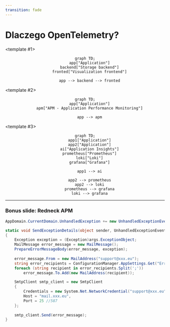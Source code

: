 ```yaml
---
transition: fade
---
```


# Dlaczego OpenTelemetry?

<v-switch>

<template #1>
<div align="center">

```mermaid
graph TD;
    app["Application"]
    backend["Storage backend"]
    fronted["Visualization frontend"]
    
    app --> backend --> fronted
```

</div>
</template>

<template #2>
<div align="center">

```mermaid
graph TD;
    app["Application"]
    apm["APM - Application Performance Monitoring"]
    
    app --> apm
```

</div>
</template>

<template #3>
<div align="center">

```mermaid
graph TD;
    app1["Application"]
    app2["Application"]
    ai["Application Insights"]
    prometheus["Prometheus"]
    loki["Loki"]
    grafana["Grafana"]
    
    app1 --> ai
    
    app2 --> prometheus
    app2 --> loki
    prometheus --> grafana
    loki --> grafana
```

</div>
</template>

</v-switch>

---

### Bonus slide: Redneck APM

```csharp
AppDomain.CurrentDomain.UnhandledException += new UnhandledExceptionEventHandler(SendExceptionDetails);

static void SendExceptionDetails(object sender, UnhandledExceptionEventArgs args) 
{
    Exception exception = (Exception)args.ExceptionObject;
    MailMessage error_message = new MailMessage();
    PrepareErrorMessageBody(error_message, exception);
    
    error_message.From = new MailAddress("support@xxx.eu");
    string error_recipients = ConfigurationManager.AppSettings.Get("ErrorReportRecipients");
    foreach (string recipient in error_recipients.Split(';'))
        error_message.To.Add(new MailAddress(recipient));

    SmtpClient smtp_client = new SmtpClient
    {
        Credentials = new System.Net.NetworkCredential("support@xxx.eu", "<the password>"),
        Host = "mail.xxx.eu",
        Port = 25 //587
    };
    
    smtp_client.Send(error_message);
}

```

